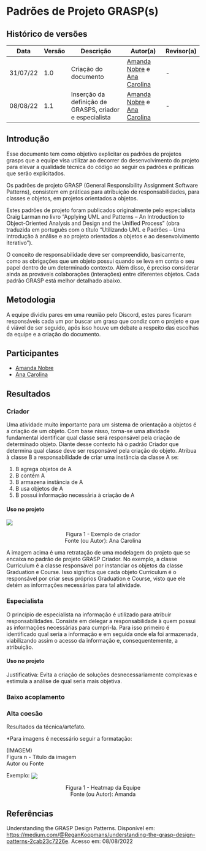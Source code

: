# Padrões de Projeto GRASP(s)

## Histórico de versões
| Data     | Versão | Descrição            | Autor(a)                                           | Revisor(a) |
| -------- | ------ | -------------------- | -------------------------------------------------- | ---------- |
| 31/07/22 | 1.0    | Criação do documento | [Amanda Nobre](https://github.com/AmandaNbr) e [Ana Carolina](https://github.com/AnaCarolinaRodriguesLeite) | -          |
| 08/08/22 | 1.1    | Inserção da definição de GRASPS, criador e especialista | [Amanda Nobre](https://github.com/AmandaNbr) e [Ana Carolina](https://github.com/AnaCarolinaRodriguesLeite) | -          |

## Introdução

Esse documento tem como objetivo explicitar os padrões de projetos grasps que a equipe visa utilizar ao decorrer do desenvolvimento do projeto para elevar a qualidade técnica do código 
ao seguir os padrões e práticas que serão explicitados.

Os padrões de projeto GRASP (General Responsibility Assignment Software Patterns), consistem em práticas para atribuição de responsabilidades, para classes e objetos, em projetos orientados a objetos.

Estes padrões de projeto foram publicados originalmente pelo especialista Craig Larman no livro “Applying UML and Patterns – An Introduction to Object-Oriented Analysis and Design and the Unified Process” (obra traduzida em português com o título “Utilizando UML e Padrões – Uma introdução à análise e ao projeto orientados a objetos e ao desenvolvimento iterativo”).

O conceito de responsabilidade deve ser compreendido, basicamente, como as obrigações que um objeto possui quando se leva em conta o seu papel dentro de um determinado contexto. Além disso, é preciso considerar ainda as prováveis colaborações (interações) entre diferentes objetos. Cada padrão GRASP está melhor detalhado abaixo.

## Metodologia

A equipe dividiu pares em uma reunião pelo Discord, estes pares ficaram responsáveis cada um por buscar um grasp que condiz com o projeto e que é viável de ser seguido, após isso houve um debate a respeito das escolhas da equipe e a criação do documento.


## Participantes

- [Amanda Nobre](https://github.com/AmandaNbr)
- [Ana Carolina](https://github.com/AnaCarolinaRodriguesLeite)

## Resultados

<!-- Criador; Especialista na Informação; Alta Coesão; Baixo Acoplamento; Controlador; Polimorfismo; Indireção; Fabricação ou Invenção Pura e Variações Protegidas.-->

### Criador
Uma atividade muito importante para um sistema de orientação a objetos é a criação de um objeto. Com base nisso, torna-se uma atividade fundamental identificar qual classe será responsável pela criação de determinado objeto. Diante desse contexto há o padrão Criador que determina qual classe deve ser responsável pela criação do objeto. Atribua à classe B a responsabilidade de criar uma instância da classe A se:

1. B agrega objetos de A
2. B contém A
3. B armazena instância de A
4. B usa objetos de A
5. B possui informação necessária à criação de A

#### Uso no projeto

<img src="img/GRASPS/Criador.png" align = "center" />
<p align = "center"> 
Figura 1 - Exemplo de criador <br>
Fonte (ou Autor):  Ana Carolina
</p>


A imagem acima é uma retratação de uma modelagem do projeto que se encaixa no padrão de projeto GRASP Criador. No exemplo, a classe Curriculum é a classe responsável por instanciar os objetos da classe Graduation e Course. Isso significa que cada objeto Curriculum é o responsável por criar seus próprios Graduation e Course, visto que ele detém as informações necessárias para tal atividade.

### Especialista
O princípio de especialista na informação é utilizado para atribuir responsabilidades. Consiste em delegar a responsabilidade à quem possui as informações necessárias para cumpri-la. Para isso primeiro é identificado qual seria a informação e em seguida onde ela foi armazenada, viabilizando assim o acesso da informação e, consequentemente, a atribuição.

#### Uso no projeto
Justificativa: Evita a criação de soluções desnecessariamente complexas e estimula a análise de qual seria mais objetiva.


### Baixo acoplamento

### Alta coesão
Resultados da técnica/artefato.

*Para imagens é necessário seguir a formatação:

(IMAGEM) <br>
Figura n - Título da imagem <br>
Autor ou Fonte

Exemplo:
<img src="img/heatmap.jpeg" align = "center" />
<p align = "center"> 
Figura 1 - Heatmap da Equipe <br>
Fonte (ou Autor): Amanda 
</p>

## Referências

Understanding the GRASP Design Patterns. Disponível em: https://medium.com/@ReganKoopmans/understanding-the-grasp-design-patterns-2cab23c7226e. Acesso em: 08/08/2022